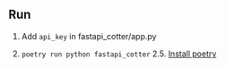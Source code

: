 ## Run

1. Add `api_key` in fastapi_cotter/app.py

2. `poetry run python fastapi_cotter`
   2.5. [Install poetry](https://python-poetry.org/docs/#installation)
